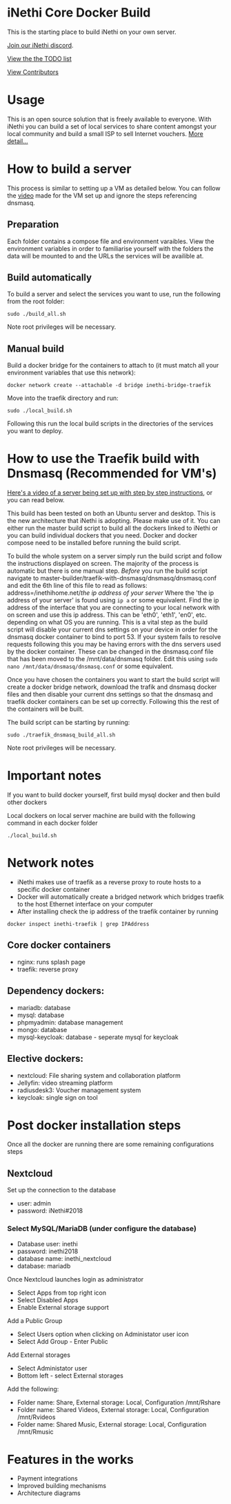 # iNethi Core Docker Build

This is the starting place to build iNethi on your own server. 

[Join our iNethi discord](https://discord.gg/ZxTSu7kufr). 

[View the the TODO list](https://github.com/iNethi/master-builder/blob/master/TODO.md)

[View Contributors](https://github.com/iNethi/master-builder/blob/master/CONTRIBUTORS.md)

# Usage
This is an open source solution that is freely available to everyone. With iNethi you can build a set of local services to share content amongst your local community and build a small ISP to sell Internet vouchers. [More detail...](https://splashg.inethi.net)

# How to build a server
This process is similar to setting up a VM as detailed below. You can follow the [video](https://www.youtube.com/watch?v=EIt8GShQFlQ&ab_channel=KeeganWhite) made for the VM set up and ignore the steps referencing dnsmasq.

## Preparation
Each folder contains a compose file and environment varaibles. View the environment variables in order to familiarise yourself with the folders the data will be mounted to and the URLs the services will be availible at.

## Build automatically
To build a server and select the services you want to use, run the following from the root folder:
```
sudo ./build_all.sh
```
Note root privileges will be necessary.

## Manual build
Build a docker bridge for the containers to attach to (it must match all your environment variables that use this network):
```
docker network create --attachable -d bridge inethi-bridge-traefik
```
Move into the traefik directory and run:
```
sudo ./local_build.sh
```
Following this run the local build scripts in the directories of the services you want to deploy.

# How to use the Traefik build with Dnsmasq (Recommended for VM's)

[Here's a video of a server being set up with step by step instructions](https://www.youtube.com/watch?v=EIt8GShQFlQ&ab_channel=KeeganWhite), or you can read below.

This build has been tested on both an Ubuntu server and desktop. This is the new architecture that iNethi is adopting. Please make use of it. You can either run the master build script to build all the dockers linked to iNethi or you can build individual dockers that you need. Docker and docker compose need to be installed before running the build script.

To build the whole system on a server simply run the build script and follow the instructions displayed on screen. The majority of the process is automatic but there is one manual step. *Before* you run the build script navigate to master-builder/traefik-with-dnsmasq/dnsmasq/dnsmasq.conf and edit the 6th line of this file to read as follows:
  address=/inethihome.net/*the ip address of your server*
Where the 'the ip address of your server' is found using ``` ip a ``` or some equivalent. Find the ip address of the interface that you are connecting to your local network with on screen and use this ip address. This can be 'eth0', 'eth1', 'en0', etc. depending on what OS you are running. This is a vital step as the build script will disable your current dns settings on your device in order for the dnsmasq docker container to bind to port 53. If your system fails to resolve requests following this you may be having errors with the dns servers used by the docker container. These can be changed in the dnsmasq.conf file that has been moved to the /mnt/data/dnsmasq folder. Edit this using ``` sudo nano /mnt/data/dnsmasq/dnsmasq.conf ``` or some equivalent.

Once you have chosen the containers you want to start the build script will create a docker bridge network, download the trafik and dnsmasq docker files and then disable your current dns settings so that the dnsmasq and traefik docker containers can be set up correctly. Following this the rest of the containers will be built.

The build script can be starting by running:
```
sudo ./traefik_dnsmasq_build_all.sh
```
Note root privileges will be necessary.

# Important notes

If you want to build docker yourself, first build mysql docker and then build other dockers

Local dockers on local server machine are build with the following command in each docker folder

```
./local_build.sh
```

# Network notes

- iNethi makes use of traefik as a reverse proxy to route hosts to a specific docker container
- Docker will automatically create a bridged network which bridges traefik to the host Ethernet interface on your computer
- After installing check the ip address of the traefik container by running
```
docker inspect inethi-traefik | grep IPAddress
```

## Core docker containers
- nginx: runs splash page
- traefik: reverse proxy

## Dependency dockers:
- mariadb: database
- mysql: database
- phpmyadmin: database management
- mongo: database
- mysql-keycloak: database - seperate mysql for keycloak


## Elective dockers:
- nextcloud: File sharing system and collaboration platform
- Jellyfin: video streaming platform
- radiusdesk3: Voucher management system
- keycloak: single sign on tool

# Post docker installation steps

Once all the docker are running there are some remaining configurations steps

## Nextcloud

Set up the connection to the database

- user: admin
- password: iNethi#2018

### Select MySQL/MariaDB (under configure the database)
- Database user: inethi
- password: inethi2018
- database name: inethi_nextcloud
- database: mariadb

Once Nextcloud launches login as administrator

- Select Apps from top right icon
- Select Disabled Apps
- Enable External storage support

Add a Public Group

- Select Users option when clicking on Administator user icon
- Select Add Group - Enter Public

Add External storages

- Select Administator user
- Bottom left - select External storages

Add the following:
- Folder name: Share, External storage: Local, Configuration /mnt/Rshare
- Folder name: Shared Videos, External storage: Local, Configuration /mnt/Rvideos
- Folder name: Shared Music, External storage: Local, Configuration /mnt/Rmusic

# Features in the works
- Payment integrations
- Improved building mechanisms
- Architecture diagrams
